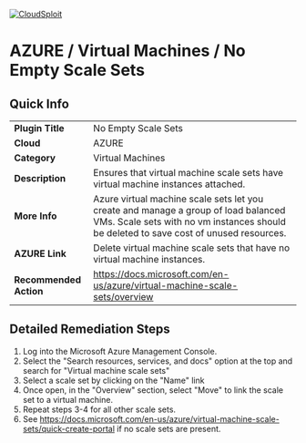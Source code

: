 [![CloudSploit](https://cloudsploit.com/img/logo-new-big-text-100.png "CloudSploit")](https://cloudsploit.com)

# AZURE / Virtual Machines / No Empty Scale Sets

## Quick Info

| | |
|-|-|
| **Plugin Title** | No Empty Scale Sets |
| **Cloud** | AZURE |
| **Category** | Virtual Machines |
| **Description** | Ensures that virtual machine scale sets have virtual machine instances attached. |
| **More Info** | Azure virtual machine scale sets let you create and manage a group of load balanced VMs. Scale sets with no vm instances should be deleted to save cost of unused resources. |
| **AZURE Link** | Delete virtual machine scale sets that have no virtual machine instances. |
| **Recommended Action** | https://docs.microsoft.com/en-us/azure/virtual-machine-scale-sets/overview |

## Detailed Remediation Steps

1. Log into the Microsoft Azure Management Console.
2. Select the "Search resources, services, and docs" option at the top and search for "Virtual machine scale sets"
3. Select a scale set by clicking on the "Name" link
4. Once open, in the "Overview" section, select "Move" to link the scale set to a virtual machine. 
5. Repeat steps 3-4 for all other scale sets.
6. See https://docs.microsoft.com/en-us/azure/virtual-machine-scale-sets/quick-create-portal if no scale sets are present.